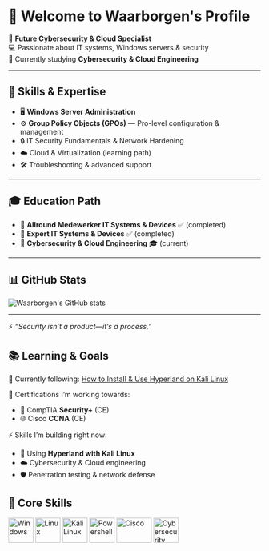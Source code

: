 # 👋 Welcome to Waarborgen's Profile  

🔐 **Future Cybersecurity & Cloud Specialist**  
💻 Passionate about IT systems, Windows servers & security  
🎯 Currently studying **Cybersecurity & Cloud Engineering**  

---

## 🚀 Skills & Expertise
- 🖥️ **Windows Server Administration**  
- ⚙️ **Group Policy Objects (GPOs)** — Pro-level configuration & management  
- 🔒 IT Security Fundamentals & Network Hardening  
- ☁️ Cloud & Virtualization (learning path)  
- 🛠️ Troubleshooting & advanced support  

---

## 🎓 Education Path
- 📘 **Allround Medewerker IT Systems & Devices** ✅ (completed)  
- 📗 **Expert IT Systems & Devices** ✅ (completed)  
- 📕 **Cybersecurity & Cloud Engineering** 🎓 (current)  

---

## 📊 GitHub Stats
![Waarborgen's GitHub stats](https://github-readme-stats.vercel.app/api?username=waarborgen&show_icons=true&theme=radical)

---

⚡ *“Security isn’t a product—it’s a process.”*

## 📚 Learning & Goals  

🎥 Currently following: [How to Install & Use Hyperland on Kali Linux](https://www.youtube.com/watch?v=nCHt8lMvIuo&list=LL&index=5&t=57s)  

🎯 Certifications I’m working towards:  
- 🔐 CompTIA **Security+** (CE)  
- 🌐 Cisco **CCNA** (CE)  

⚡ Skills I’m building right now:  
- 🐉 Using **Hyperland with Kali Linux**  
- ☁️ Cybersecurity & Cloud engineering  
- 🛡️ Penetration testing & network defense



## 🧩 Core Skills

<p align="left">
  <!-- Windows -->
  <img src="https://cdn.jsdelivr.net/gh/devicons/devicon/icons/windows8/windows8-original.svg" alt="Windows" width="50" height="50"/>
  
  <!-- Linux -->
  <img src="https://cdn.jsdelivr.net/gh/devicons/devicon/icons/linux/linux-original.svg" alt="Linux" width="50" height="50"/>
  
  <!-- Kali Linux -->
  <img src="https://img.icons8.com/color/48/kali-linux.png" alt="Kali Linux" width="50" height="50"/>
  
  <!-- PowerShell -->
  <img src="https://cdn.jsdelivr.net/gh/devicons/devicon/icons/powershell/powershell-original.svg" alt="Powershell" width="50" height="50"/>
  
  <!-- Cisco -->
  <img src="https://upload.wikimedia.org/wikipedia/commons/6/64/Cisco_logo.svg" alt="Cisco" width="70" height="50"/>
  
  <!-- Cybersecurity -->
  <img src="https://img.icons8.com/color/48/cyber-security.png" alt="Cybersecurity" width="50" height="50"/>
</p>
